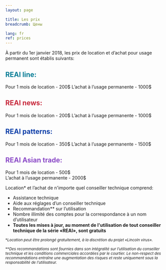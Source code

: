 ```yaml
---
layout: page

title: Les prix
breadcrumb: Цены

lang: fr
ref: prices
---
```


À partir du 1er janvier 2018, les prix de location et d’achat pour usage permanent sont établis suivants:

## <span style="color:#007c95">REAl line:</span>

Pour 1 mois de location - 200$
L’achat à l’usage permanente - 1000$

## <span style="color:#c7283b">REAl news:</span>

Pour 1 mois de location - 200$
L’achat à l’usage permanente - 1000$

## <span style="color:#0a3ea8">REAl patterns:</span>

Pour 1 mois de location - 350$
L’achat à l’usage permanente - 1500$

## <span style="color:#8b4ac7">REAl Asian trade:</span>

Pour 1 mois de location - 500$  
L’achat à l’usage permanente - 2000$

Location* et l’achat de n'importe quel conseiller technique comprend:

- Assistance technique
- Aide aux réglages d’un conseiller technique
- Recommandation** sur l’utilisation
- Nombre illimité des comptes pour la correspondance à un nom d’utilisateur
- **Toutes les mises à jour, au moment de l'utilisation de tout conseiller technique de la série «REAl», sont gratuits**


<small>\*_Location peut être prolongé gratuitement, à la discrétion du projet «Lincoln virus»._</small>

<small>\*\*_Des recommandations sont fournies dans son intégralité sur l’utilisation du conseiller technique et les conditions commerciales accordées par le courtier. Le non-respect des recommandations entraîne une augmentation des risques et reste uniquement sous la responsabilité de l’utilisateur._</small>
